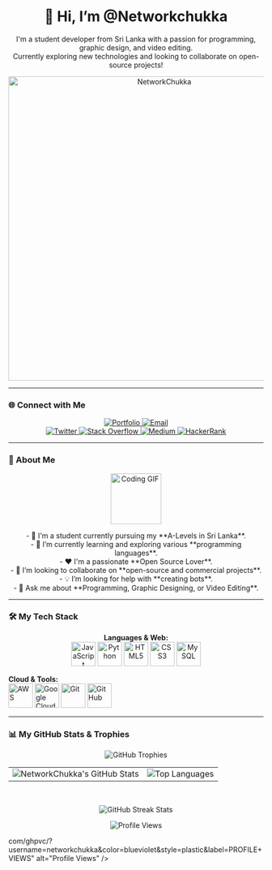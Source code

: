 <div align="center">
  
  <h1>👋 Hi, I’m @Networkchukka</h1>
  
  <p>
    I'm a student developer from Sri Lanka with a passion for programming, graphic design, and video editing.
    <br />
    Currently exploring new technologies and looking to collaborate on open-source projects!
  </p>
  
  <img src="https://cdn.dribbble.com/users/1292677/screenshots/6139167/media/fcf7fd0c619bb87706533079240915f3.gif" alt="NetworkChukka" width="600" />

</div>

---

### 🌐 Connect with Me

<p align="center">
  <a href="https://networkchukka.github.io/site/" target="_blank">
    <img src="https://img.shields.io/badge/Portfolio-Website-blue?style=for-the-badge&logo=rss&logoColor=white" alt="Portfolio"/>
  </a>
  <a href="mailto:networkchukka@outlook.com" target="_blank">
    <img src="https://img.shields.io/badge/Email-networkchukka@outlook.com-D44638?style=for-the-badge&logo=gmail&logoColor=white" alt="Email"/>
  </a>
  <br/>
  <a href="https://twitter.com/Networkchukka" target="_blank">
    <img src="https://img.shields.io/badge/Twitter-1DA1F2?style=for-the-badge&logo=twitter&logoColor=white" alt="Twitter"/>
  </a>
  <a href="https://stackoverflow.com/users/14575719/networkchukka" target="_blank">
    <img src="https://img.shields.io/badge/Stack_Overflow-F58025?style=for-the-badge&logo=stack-overflow&logoColor=white" alt="Stack Overflow"/>
  </a>
  <a href="https://medium.com/@networkchukka" target="_blank">
    <img src="https://img.shields.io/badge/Medium-12100E?style=for-the-badge&logo=medium&logoColor=white" alt="Medium"/>
  </a>
  <a href="https://www.hackerrank.com/leogavin123" target="_blank">
    <img src="https://img.shields.io/badge/-HackerRank-2EC866?style=for-the-badge&logo=hackerrank&logoColor=white" alt="HackerRank"/>
  </a>
</p>

---

### 🚀 About Me

<div align="center">
  <img src="https://media.giphy.com/media/M9gbBkN4b6sY8/giphy.gif" alt="Coding GIF" width="100" />
  <br/>
  <p>
    - 🔭 I'm a student currently pursuing my **A-Levels in Sri Lanka**.
    <br/>
    - 🌱 I’m currently learning and exploring various **programming languages**.
    <br/>
    - ❤️ I'm a passionate **Open Source Lover**.
    <br/>
    - 🤝 I’m looking to collaborate on **open-source and commercial projects**.
    <br/>
    - 💡 I’m looking for help with **creating bots**.
    <br/>
    - 💬 Ask me about **Programming, Graphic Designing, or Video Editing**.
  </p>
</div>

---

### 🛠️ My Tech Stack

<p align="center">
  <strong>Languages & Web:</strong>
  <br />
  <a href="#"><img src="https://img.icons8.com/fluency/48/javascript.png" alt="JavaScript" width="48" height="48"/></a>
  <a href="#"><img src="https://img.icons8.com/fluency/48/python.png" alt="Python" width="48" height="48"/></a>
  <a href="#"><img src="https://img.icons8.com/color/48/html-5--v1.png" alt="HTML5" width="48" height="48"/></a>
  <a href="#"><img src="https://img.icons8.com/color/48/css3.png" alt="CSS3" width="48" height="48"/></a>
  <a href="#"><img src="https://img.icons8.com/color/48/mysql-logo.png" alt="MySQL" width="48" height="48"/></a>
  <br />

  <strong>Cloud & Tools:</strong>
  <br />
  <a href="#"><img src="https://img.icons8.com/color/48/amazon-web-services.png" alt="AWS" width="48" height="48"/></a>
  <a href="#"><img src="https://img.icons8.com/color/48/google-cloud.png" alt="Google Cloud" width="48" height="48"/></a>
  <a href="#"><img src="https://img.icons8.com/color/48/git.png" alt="Git" width="48" height="48"/></a>
  <a href="#"><img src="https://img.icons8.com/fluency/48/github.png" alt="GitHub" width="48" height="48"/></a>
</p>

---

### 📊 My GitHub Stats & Trophies

<div align="center">

  <p>
    <img src="https://github-profile-trophy.vercel.app/?username=networkchukka&theme=tokyonight" alt="GitHub Trophies" align="center" />
  </p>
  
  <table align="center" style="border: none;">
    <tr>
      <td valign="top">
        <img src="https://github-readme-stats.vercel.app/api?username=networkchukka&show_icons=true&theme=tokyonight" alt="NetworkChukka's GitHub Stats" />
      </td>
      <td valign="top">
        <img src="https://github-readme-stats.vercel.app/api/top-langs/?username=networkchukka&layout=compact&theme=tokyonight" alt="Top Languages" />
      </td>
    </tr>
  </table>
  
  <br/>
  
  <p>
    <img src="https://github-readme-streak-stats.herokuapp.com/?user=networkchukka&theme=tokyonight" alt="GitHub Streak Stats" />
  </p>
  
  <p>
    <img src="https://komarev.com/ghpvc/?username=networkchukka&color=blueviolet&style=plastic&label=PROFILE+VIEWS" alt="Profile Views" />
  </p>

</div>com/ghpvc/?username=networkchukka&color=blueviolet&style=plastic&label=PROFILE+VIEWS" alt="Profile Views" />

</div>
